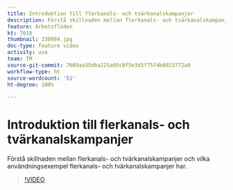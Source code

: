 ```yaml
---
title: Introduktion till flerkanals- och tvärkanalskampanjer
description: Förstå skillnaden mellan flerkanals- och tvärkanalskampanjer och vilka användningsexempel flerkanals- och tvärkanalskampanjer har.
feature: Arbetsflöden
kt: 7018
thumbnail: 330984.jpg
doc-type: feature video
activity: use
team: TM
source-git-commit: 7609aa35dba225a05c8f5e3d3f75f4b6023772a0
workflow-type: ht
source-wordcount: '51'
ht-degree: 100%

---
```



# Introduktion till flerkanals- och tvärkanalskampanjer

Förstå skillnaden mellan flerkanals- och tvärkanalskampanjer och vilka användningsexempel flerkanals- och tvärkanalskampanjer har.

>[!VIDEO](https://video.tv.adobe.com/v/330984?quality=12)
